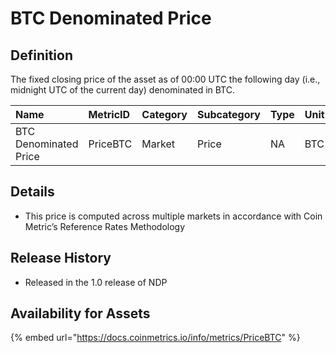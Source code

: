 # BTC Denominated Price

## Definition

The fixed closing price of the asset as of 00:00 UTC the following day \(i.e., midnight UTC of the current day\) denominated in BTC.

| Name | MetricID | Category | Subcategory | Type | Unit | Interval |
| :--- | :--- | :--- | :--- | :--- | :--- | :--- |
| BTC Denominated Price | PriceBTC | Market | Price | NA | BTC | 1 day |

## Details

* This price is computed across multiple markets in accordance with Coin Metric’s Reference Rates Methodology

## Release History

* Released in the 1.0 release of NDP

## Availability for Assets

{% embed url="https://docs.coinmetrics.io/info/metrics/PriceBTC" %}

